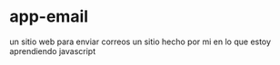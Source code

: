 # app-email
un sitio web para enviar correos
un sitio hecho por mi en lo que estoy aprendiendo javascript
